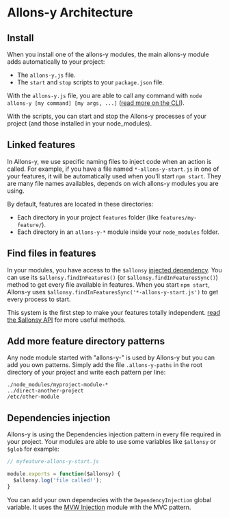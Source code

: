 # Allons-y Architecture

## Install

When you install one of the allons-y modules, the main allons-y module adds automatically to your project:
- The `allons-y.js` file.
- The `start` and `stop` scripts to your `package.json` file.

With the `allons-y.js` file, you are able to call any command with `node allons-y [my command] [my args, ...]` ([read more on the CLI](https://github.com/CodeCorico/allons-y/blob/master/docs/cli.md)).

With the scripts, you can start and stop the Allons-y processes of your project (and those installed in your node_modules).

## Linked features

In Allons-y, we use specific naming files to inject code when an action is called. For example, if you have a file named `*-allons-y-start.js` in one of your features, it will be automatically used when you'll start `npm start`. They are many file names availables, depends on wich allons-y modules you are using.

By default, features are located in these directories:
- Each directory in your project `features` folder (like `features/my-feature/`).
- Each directory in an `allons-y-*` module inside your `node_modules` folder.

## Find files in features

In your modules, you have access to the `$allonsy` [injected dependency](#dependencies-injection). You can use its `$allonsy.findInFeatures()` (or `$allonsy.findInFeaturesSync()`) method to get every file available in features. When you start `npm start`, Allons-y uses `$allonsy.findInFeaturesSync('*-allons-y-start.js')` to get every process to start.

This system is the first step to make your features totally independent. [read the $allonsy API](https://github.com/CodeCorico/allons-y/blob/master/docs/api-allonsy.md) for more useful methods.

## Add more feature directory patterns

Any node module started with "allons-y-" is used by Allons-y but you can add you own patterns.
Simply add the file `.allons-y-paths` in the root directory of your project and write each pattern per line:
```
./node_modules/myproject-module-*
../direct-another-project
/etc/other-module
```

## Dependencies injection

Allons-y is using the Dependencies injection pattern in every file required in your project. Your modules are able to use some variables like `$allonsy` or `$glob` for example:
```javascript
// myfeature-allons-y-start.js

module.exports = function($allonsy) {
  $allonsy.log('file called!');
}
```

You can add your own dependecies with the `DependencyInjection` global variable. It uses the [MVW Injection](https://github.com/XavierBoubert/mvw-injection) module with the MVC pattern.
